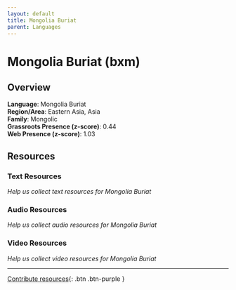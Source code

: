 ```yaml
---
layout: default
title: Mongolia Buriat
parent: Languages
---
```


# Mongolia Buriat (bxm)

## Overview

**Language**: Mongolia Buriat  
**Region/Area**: Eastern Asia, Asia  
**Family**: Mongolic  
**Grassroots Presence (z-score)**: 0.44  
**Web Presence (z-score)**: 1.03  

## Resources

### Text Resources
*Help us collect text resources for Mongolia Buriat*

### Audio Resources
*Help us collect audio resources for Mongolia Buriat*

### Video Resources
*Help us collect video resources for Mongolia Buriat*

---

[Contribute resources](https://forms.office.com/e/1SfLJx3u1r){: .btn .btn-purple }
